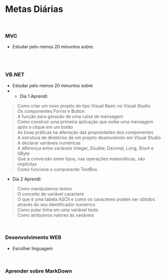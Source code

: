 # Metas Diárias
<br />

### MVC
* Estudar pelo menos 20 minuntos sobre.
<br />
<br />

### VB.NET

* Estudar pelo menos 20 minuntos sobre <br />
* -  Dia 1 Aprendi:  <br />
> Como criar um novo projeto do tipo Visual Basic no Visual Studio<br />
> Os componentes Forms e Button<br />
> A função para geração de uma caixa de mensagem<br />
> Como construir uma primeira aplicação que exibe uma mensagem após o clique em um botão<br />
> As boas práticas na alteração das propriedades dos componentes<br />
> A estrutura de diretórios de um projeto desenvolvido em Visual Studio<br />
> A declarar variáveis numéricas<br />
> A diferença entre variáveis Integer, Double, Decimal, Long, Short e SByte<br />
> Que a conversão entre tipos, nas operações matemáticas, são implícitas<br />
> Como funciona o componente TextBox<br />
* Dia 2 Aprendi: <br />
> Como manipulamos textos <br />
> O conceito de variável caractere <br />
> O que é uma tabela ASCII e como os caracteres podem ser obtidos através do seu identificador numérico <br />
> Como pular linha em uma variável texto <br />
> Como atribuímos valores às variáveis <br />


<br />

### Desenvolvimento WEB

* Escolher linguagem
<br />

### Aprender sobre MarkDown


